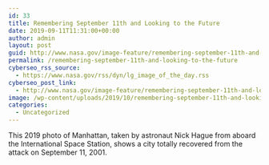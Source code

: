 ```yaml
---
id: 33
title: Remembering September 11th and Looking to the Future
date: 2019-09-11T11:31:00+00:00
author: admin
layout: post
guid: http://www.nasa.gov/image-feature/remembering-september-11th-and-looking-to-the-future
permalink: /remembering-september-11th-and-looking-to-the-future
cyberseo_rss_source:
  - https://www.nasa.gov/rss/dyn/lg_image_of_the_day.rss
cyberseo_post_link:
  - http://www.nasa.gov/image-feature/remembering-september-11th-and-looking-to-the-future
image: /wp-content/uploads/2019/10/remembering-september-11th-and-looking-to-the-future.jpg
categories:
  - Uncategorized
---
```

This 2019 photo of Manhattan, taken by astronaut Nick Hague from aboard the International Space Station, shows a city totally recovered from the attack on September 11, 2001.